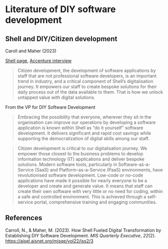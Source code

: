 


# Literature of DIY software development




## Shell and DIY/Citizen development

Caroll and Maher (2023)

[Shell page](https://www.shell.com/energy-and-innovation/digitalisation/news-room/do-it-yourself-software-development-the-power-is-in-your-hand.html), [Accenture interview](https://www.youtube.com/watch?v=-dbQ_pnpKrY)

> Citizen development, the development of software applications by staff that are not professional software developers, is an important trend in industry, and a critical component of Shell’s digitalisation journey. It empowers our staff to create bespoke solutions for their daily process out of the data available to them. That is how we unlock untapped value with digital solutions.

From the VP for DIY Software Development 

> Embracing the possibility that everyone, wherever they sit in the organisation can improve our operations by developing a software application is known within Shell as “do it yourself” software development. It delivers significant and rapid cost savings while supporting the democratization of digital skills among our staff.

> Citizen development is critical to our digitalisation journey. We empower those closest to the business problems to develop information technology (IT) applications and deliver bespoke solutions. Modern software tools, particularly in Software-as-a-Service (SaaS) and Platform-as-a-Service (PaaS) environments, have revolutionised software development. Low-code or no-code applications have made it possible for nearly everyone to be a developer and create and generate value. It means that staff can create their own software with very little or no need for coding, within a safe and controlled environment. This is achieved through a self-service portal, comprehensive training and engaging communities.

## References 

Carroll, N., & Maher, M. (2023). How Shell Fueled Digital Transformation by Establishing DIY Software Development. *MIS Quarterly Executive*, *22*(2). <https://aisel.aisnet.org/misqe/vol22/iss2/3>

